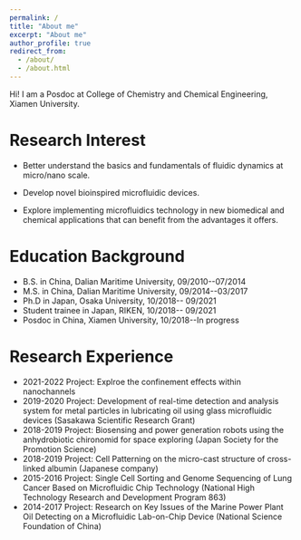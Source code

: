 ```yaml
---
permalink: /
title: "About me"
excerpt: "About me"
author_profile: true
redirect_from: 
  - /about/
  - /about.html
---
```


Hi! I am a Posdoc at College of Chemistry and Chemical Engineering, Xiamen University.

Research Interest
======
* Better understand the basics and fundamentals of fluidic dynamics at micro/nano scale.

* Develop novel bioinspired microfluidic devices.

* Explore implementing microfluidics technology in new biomedical and chemical applications that can benefit from the advantages it offers.

Education Background
======
* B.S. in China, Dalian Maritime University, 09/2010--07/2014
* M.S. in China, Dalian Maritime University, 09/2014--03/2017
* Ph.D in Japan, Osaka University, 10/2018-- 09/2021 
* Student trainee in Japan, RIKEN, 10/2018-- 09/2021 
* Posdoc in China, Xiamen University, 10/2018--In progress

Research Experience
======
* 2021-2022 Project: Explroe the confinement effects within nanochannels
* 2019-2020	Project: Development of real-time detection and analysis system for metal particles in lubricating oil using glass microfluidic devices 
(Sasakawa Scientific Research Grant)                           
* 2018-2019	Project: Biosensing and power generation robots using the anhydrobiotic chironomid for space exploring
(Japan Society for the Promotion Science)                                                     
* 2018-2019	Project: Cell Patterning on the micro-cast structure of cross-linked albumin
(Japanese company)                                                                         
* 2015-2016 Project: Single Cell Sorting and Genome Sequencing of Lung Cancer Based on Microfluidic Chip Technology
(National High Technology Research and Development Program 863)	
* 2014-2017	Project: Research on Key Issues of the Marine Power Plant Oil Detecting on a Microfluidic Lab-on-Chip Device (National Science Foundation of China)	

